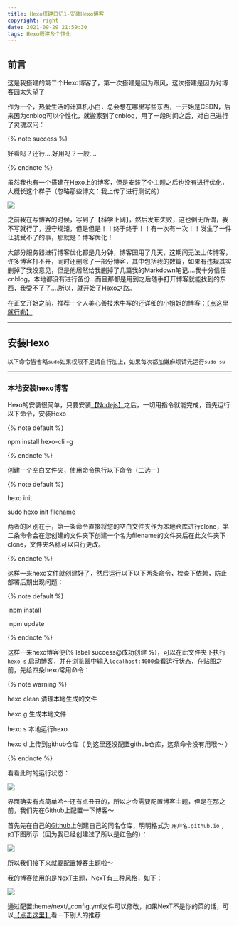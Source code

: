```yaml
---
title: Hexo搭建日记1-安装Hexo博客
copyright: right
date: 2021-09-29 21:59:30
tags: Hexo搭建及个性化
---
```






## 前言

这是我搭建的第二个Hexo博客了，第一次搭建是因为跟风，这次搭建是因为对博客园太失望了

作为一个，热爱生活的计算机小白，总会想在哪里写些东西，一开始是CSDN，后来因为cnblog可以个性化，就搬家到了cnblog，用了一段时间之后，对自己进行了灵魂双问：

{% note success  %}

好看吗？还行....好用吗？一般....

{% endnote %}

虽然我也有一个搭建在Hexo上的博客，但是安装了个主题之后也没有进行优化，大概长这个样子（忽略那些博文：我上传了进行测试的）

![](https://i.loli.net/2021/09/29/ELaAWewdhVKiM9X.png)

之前我在写博客的时候，写到了【科学上网】，然后发布失败，这也倒无所谓，我不写就行了，遵守规矩，但是但是！！终于终于！！有一次有一次！！发生了一件让我受不了的事，那就是：博客优化！

大部分服务器进行博客优化都是几分钟，博客园用了几天，这期间无法上传博客，许多博客打不开，同时还删除了一部分博客，其中包括我的数篇，如果有违规其实删掉了我没意见，但是他居然给我删掉了几篇我的Markdown笔记....我十分信任cnblog，本地都没有进行备份...而且那都是用到之后随手打开博客就能找到的东西，我受不了了....所以，就开始了Hexo之路。

在正文开始之前，推荐一个人美心善技术牛写的还详细的小姐姐的博客：[【点这里就行勒】](https://www.jmyblog.top)

-------



## 安装Hexo

<font size = 2>以下命令皆省略`sudo`如果权限不足请自行加上，如果每次都加嫌麻烦请先运行`sudo su`</font>

-----

### 本地安装hexo博客

Hexo的安装很简单，只要安装[【Nodejs】](https://nodejs.org/zh-cn/)之后，一切用指令就能完成，首先运行以下命令，安装Hexo

{% note default %}

npm install hexo-cli -g

{% endnote %}

创建一个空白文件夹，使用命令执行以下命令（二选一）

{% note default %}

hexo init

sudo hexo init filename

两者的区别在于，第一条命令直接将您的空白文件夹作为本地仓库进行clone，第二条命令会在您创建的文件夹下创建一个名为filename的文件夹后在此文件夹下clone，文件夹名称可以自行更改。

{% endnote %}

这样一来hexo文件就创建好了，然后运行以下以下两条命令，检查下依赖，防止部署后期出现问题：

{% note default %}

​	npm install

​	npm update

{% endnote %}

这样一来hexo博客便{% label success@成功创建 %}，可以在此文件夹下执行 `hexo s` 启动博客，并在浏览器中输入`localhost:4000`查看运行状态，在贴图之前，先给四条hexo常用命令：

{% note warning %}

hexo clean 清理本地生成的文件

hexo g 生成本地文件

hexo s 本地运行hexo

hexo d 上传到github仓库（ 到这里还没配置github仓库，这条命令没有用哦～ ）

{% endnote %}

看看此时的运行状态：

![](https://i.loli.net/2021/09/29/46GhdwkxrD53aKX.png)



界面确实有点简单哈～还有点丑丑的，所以才会需要配置博客主题，但是在那之前，我们先在Github上配置一下博客～

首先先在自己的[Github](https://github.com/new)上创建自己的同名仓库，明明格式为  `用户名.github.io` ，如下图所示（因为我已经创建过了所以是红色的）：

![](https://i.loli.net/2021/09/30/Yjk9sulQ7fPratc.png)





所以我们接下来就要配置博客主题啦～

我的博客使用的是NexT主题，NexT有三种风格，如下：

![](https://i.loli.net/2021/09/30/GCNgAzOErUW6qtd.png)

通过配置theme/next/_config.yml文件可以修改，如果NexT不是你的菜的话，可以[【点击这里】](https://www.jianshu.com/p/bcdbe7347c8d)看一下别人的推荐







